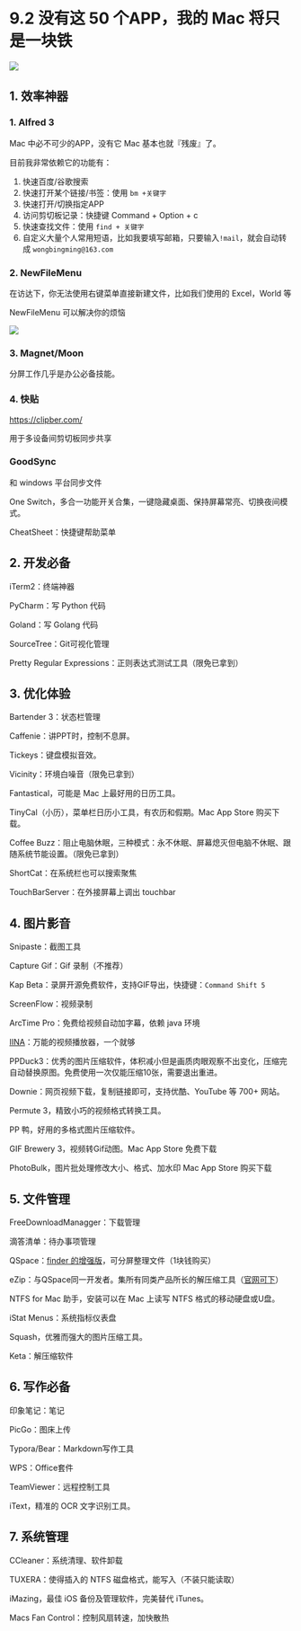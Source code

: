 # 9.2 没有这 50 个APP，我的 Mac 将只是一块铁

![](http://image.iswbm.com/20200602135014.png)

## 1. 效率神器

### 1. Alfred 3

Mac 中必不可少的APP，没有它 Mac 基本也就『残废』了。

目前我非常依赖它的功能有：

1. 快速百度/谷歌搜索
2. 快速打开某个链接/书签：使用 `bm +关键字`
3. 快速打开/切换指定APP
4. 访问剪切板记录：快捷键 Command + Option + c
5. 快速查找文件：使用 `find + 关键字`
6. 自定义大量个人常用短语，比如我要填写邮箱，只要输入`!mail`，就会自动转成 `wongbingming@163.com`



### 2. NewFileMenu

在访达下，你无法使用右键菜单直接新建文件，比如我们使用的 Excel，World 等

NewFileMenu 可以解决你的烦恼

![](http://image.iswbm.com/image-20200524183640630.png)



### 3. Magnet/Moon

分屏工作几乎是办公必备技能。



### 4. 快贴

https://clipber.com/

用于多设备间剪切板同步共享

### GoodSync

和 windows 平台同步文件

One Switch，多合一功能开关合集，一键隐藏桌面、保持屏幕常亮、切换夜间模式。

CheatSheet：快捷键帮助菜单

## 2. 开发必备

iTerm2：终端神器

PyCharm：写 Python 代码

Goland：写 Golang 代码

SourceTree：Git可视化管理

Pretty Regular Expressions：正则表达式测试工具（限免已拿到）



## 3. 优化体验

Bartender 3：状态栏管理

Caffenie：讲PPT时，控制不息屏。

Tickeys：键盘模拟音效。

Vicinity：环境白噪音（限免已拿到）

Fantastical，可能是 Mac 上最好用的日历工具。

TinyCal（小历），菜单栏日历小工具，有农历和假期。Mac App Store 购买下载。

Coffee Buzz：阻止电脑休眠，三种模式：永不休眠、屏幕熄灭但电脑不休眠、跟随系统节能设置。（限免已拿到）

ShortCat：在系统栏也可以搜索聚焦

TouchBarServer：在外接屏幕上调出 touchbar

## 4. 图片影音

Snipaste：截图工具

Capture Gif：Gif 录制（不推荐）

Kap Beta：录屏开源免费软件，支持GIF导出，快捷键：`Command Shift 5`

ScreenFlow：视频录制

ArcTime Pro：免费给视频自动加字幕，依赖 java 环境

[IINA](https://iina.io/)：万能的视频播放器，一个就够

PPDuck3：优秀的图片压缩软件，体积减小但是画质肉眼观察不出变化，压缩完自动替换原图。免费使用一次仅能压缩10张，需要退出重进。

Downie：网页视频下载，复制链接即可，支持优酷、YouTube 等 700+ 网站。

Permute 3，精致小巧的视频格式转换工具。

PP 鸭，好用的多格式图片压缩软件。

GIF Brewery 3，视频转Gif动图。Mac App Store 免费下载

PhotoBulk，图片批处理修改大小、格式、加水印 Mac App Store 购买下载



## 5. 文件管理

FreeDownloadManagger：下载管理

滴答清单：待办事项管理

QSpace：[finder 的增强版](https://mp.weixin.qq.com/s/BRBZZfx0bGc8X8WueS37Xg)，可分屏整理文件（1块钱购买）

eZip：与QSpace同一开发者。集所有同类产品所长的解压缩工具（[官网可下](https://ezip.awehunt.com/)）

NTFS for Mac 助手，安装可以在 Mac 上读写 NTFS 格式的移动硬盘或U盘。

iStat Menus：系统指标仪表盘

Squash，优雅而强大的图片压缩工具。

Keta：解压缩软件

## 6. 写作必备

印象笔记：笔记

PicGo：图床上传

Typora/Bear：Markdown写作工具

WPS：Office套件

TeamViewer：远程控制工具

iText，精准的 OCR 文字识别工具。

## 7. 系统管理

CCleaner：系统清理、软件卸载

TUXERA：使得插入的 NTFS 磁盘格式，能写入（不装只能读取）

iMazing，最佳 iOS 备份及管理软件，完美替代 iTunes。

Macs Fan Control：控制风扇转速，加快散热





